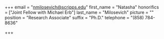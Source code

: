 +++
email = "nmilosevich@scripps.edu"
first_name = "Natasha"
honorifics = ["Joint Fellow with Michael Erb"]
last_name = "Milosevich"
picture = ""
position = "Research Associate"
suffix = "Ph.D."
telephone = "(858) 784-8636"

+++
